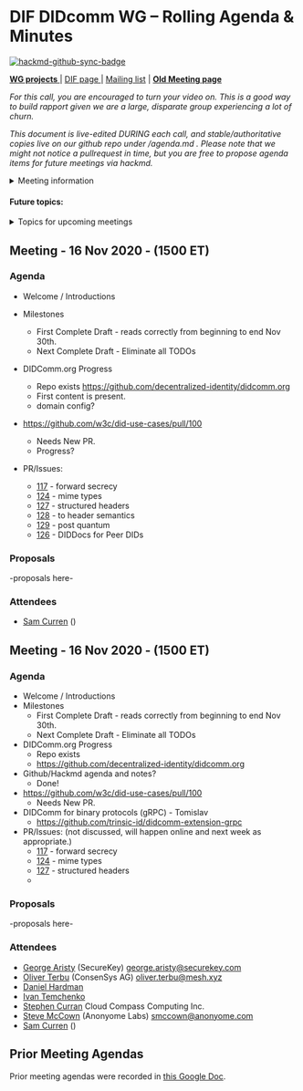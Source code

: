 # DIF DIDcomm WG – Rolling Agenda & Minutes

[![hackmd-github-sync-badge](https://hackmd.io/pUsOUZa8QHKJTSgf5O6HfQ/badge)](https://hackmd.io/pUsOUZa8QHKJTSgf5O6HfQ)



[**WG projects** ](https://github.com/decentralized-identity?q=wg-didcomm&type=&language=) | [ DIF page ](https://identity.foundation/working-groups/did-comm.html) | [Mailing list](https://lists.identity.foundation/g/didcomm-wg) | [**Old Meeting page**](https://docs.google.com/document/d/1BpTm5SmgfOJcEsXfizO0ZmH1r7imTJDGKudAZtYsm0M/edit)

_For this call, you are encouraged to turn your video on. This is a good way to build rapport given we are a large, disparate group experiencing a lot of churn._

_This document is live-edited DURING each call, and stable/authoritative copies live on our github repo under /agenda.md . 
Please note that we might not notice a pullrequest in time, but you are free to propose agenda items for future meetings via hackmd._

<details>
<summary> Meeting information </summary>

* Before your contribute - [**join DIF**](https://identity.foundation/join) and [sign the WG charter](https://bit.ly/DIF-WG-select1) (both are required!) 
* Time: Every Monday, 15:00-16:00 ET
* [Calendar entry](https://calendar.google.com/event?action=TEMPLATE&tmeid=dHVmZWYxaXBzY2ZnaWk1MGhqN2NsdjYxc21fMjAyMDExMDlUMjAwMDAwWiBkZWNlbnRyYWxpemVkLmlkZW50aXR5QG0&tmsrc=decentralized.identity%40gmail.com&scp=ALL)
* [Zoom room](https://us02web.zoom.us/j/81621403519?pwd=TXJqMWcvYjlQcjhJVzJ0b2FpSGU2UT09), Meeting ID: 816 2140 3519, Password: 049153
</details>

 

#### Future topics: 

<details>
<summary> Topics for upcoming meetings</summary>

* Sections that need work: 
    * Encryption section - should point to JWM
* Radar Reports / Assignments
redecentralize.org
* Contact/involve Stranger Labs folks about [offline credentials](https://etc.g2xchange.com/statics/news-release-dhs-awards-197k-for-digital-credentials-that-work-offline/)? Or at least check their documentation?
* Link between DIDComm Messaging and JWM
* Needed JWE improvements
    * https://www.npmjs.com/package/jose#plugins 
        * OKP X25519 curve keys ECDH-ES
        * aead_chacha20_poly1305 and aead_xchacha20_poly1305
    * xchacha
    * Authenticated encryption (e.g., https://tools.ietf.org/html/draft-madden-jose-ecdh-1pu-03)
    * Detached JWE payloads to optimize multi-layer messages. - avoid for now?



</details>

## Meeting - 16 Nov 2020 - (1500 ET)
 
### Agenda

- Welcome / Introductions
- Milestones
    - First Complete Draft - reads correctly from beginning to end Nov 30th.
    - Next Complete Draft - Eliminate all TODOs
- DIDComm.org Progress
    - Repo exists 
   https://github.com/decentralized-identity/didcomm.org
   - First content is present.
   - domain config?

- https://github.com/w3c/did-use-cases/pull/100
    - Needs New PR.
    - Progress?
- PR/Issues: 
    - [117](https://github.com/decentralized-identity/didcomm-messaging/pull/117) - forward secrecy
    - [124](https://github.com/decentralized-identity/didcomm-messaging/pull/124) - mime types
    - [127](https://github.com/decentralized-identity/didcomm-messaging/pull/127) - structured headers
    - [128](https://github.com/decentralized-identity/didcomm-messaging/pull/128) - to header semantics
    - [129](https://github.com/decentralized-identity/didcomm-messaging/pull/129) - post quantum
    - [126](https://github.com/decentralized-identity/didcomm-messaging/issues/126) - DIDDocs for Peer DIDs

### Proposals
-proposals here-

### Attendees
- [Sam Curren](telegramsam@gmail.com) ()


## Meeting - 16 Nov 2020 - (1500 ET)
 
### Agenda

- Welcome / Introductions
- Milestones
    - First Complete Draft - reads correctly from beginning to end Nov 30th.
    - Next Complete Draft - Eliminate all TODOs
- DIDComm.org Progress
    - Repo exists 
    - https://github.com/decentralized-identity/didcomm.org
- Github/Hackmd agenda and notes?
    - Done!
- https://github.com/w3c/did-use-cases/pull/100
    - Needs New PR.
- DIDComm for binary protocols (gRPC) - Tomislav
    - https://github.com/trinsic-id/didcomm-extension-grpc
- PR/Issues: (not discussed, will happen online and next week as appropriate.)
    - [117](https://github.com/decentralized-identity/didcomm-messaging/pull/117) - forward secrecy
    - [124](https://github.com/decentralized-identity/didcomm-messaging/pull/124) - mime types
    - [127](https://github.com/decentralized-identity/didcomm-messaging/pull/127) - structured headers
    - 


### Proposals
-proposals here-

### Attendees
- [George Aristy](https://github.com/llorllale) (SecureKey) <george.aristy@securekey.com>
- [Oliver Terbu](https://github.com/awoie) (ConsenSys AG) <oliver.terbu@mesh.xyz>
- [Daniel Hardman](daniel.hardman@evernym.com)
- [Ivan Temchenko](ivan@jolocom.com)
- [Stephen Curran](swcurran@cloudcompass.ca) Cloud Compass Computing Inc.
- [Steve McCown](https://github.com/mccown) (Anonyome Labs) <smccown@anonyome.com>
- [Sam Curren](telegramsam@gmail.com) ()


## Prior Meeting Agendas
Prior meeting agendas were recorded in [this Google Doc](https://docs.google.com/document/d/1BpTm5SmgfOJcEsXfizO0ZmH1r7imTJDGKudAZtYsm0M/edit#).